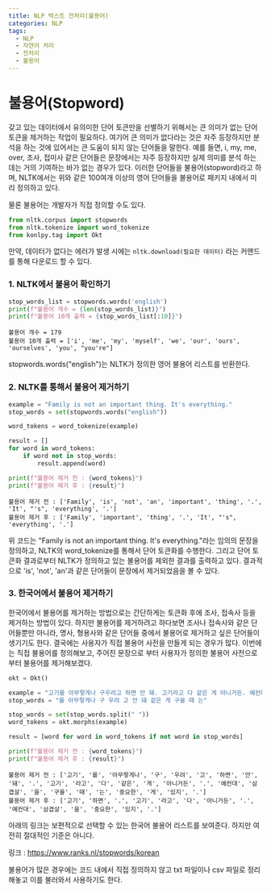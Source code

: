 ```yaml
---
title: NLP 텍스트 전처리(불용어)
categories: NLP
tags: 
  - NLP
  - 자연어 처리
  - 전처리
  - 불용어
---
```


# 불용어(Stopword)

갖고 있는 데이터에서 유의미한 단어 토큰만을 선별하기 위해서는 큰 의미가 없는 단어 토큰을 제거하는 작업이 필요하다. 여기어 큰 의미가 없다라는 것은 자주 등장하지만 분석을 하는 것에 있어서는 큰 도움이 되지 않는 단어들을 말한다. 예를 들면, i, my, me, over, 조사, 접미사 같은 단어들은 문장에서는 자주 등장하지만 실제 의미를 분석 하는데는 거의 기여하는 바가 없는 경우가 있다. 이러한 단어들을 불용어(stopword)라고 하며, NLTK에서는 위와 같은 100여개 이상의 영어 단어들을 불용어로 패키지 내에서 미리 정의하고 있다.

물론 불용어는 개발자가 직접 정의할 수도 있다.


```python
from nltk.corpus import stopwords
from nltk.tokenize import word_tokenize
from konlpy.tag import Okt
```

만약, 데이터가 없다는 에러가 발생 시에는 `nltk.download(필요한 데이터)` 라는 커맨드를 통해 다운로드 할 수 있다.

### 1. NLTK에서 불용어 확인하기


```python
stop_words_list = stopwords.words('english')
print(f"불용어 개수 = {len(stop_words_list)}")
print(f"불용어 10개 출력 = {stop_words_list[:10]}")
```

    불용어 개수 = 179
    불용어 10개 출력 = ['i', 'me', 'my', 'myself', 'we', 'our', 'ours', 'ourselves', 'you', "you're"]


stopwords.words("english")는 NLTK가 정의한 영어 불용어 리스트를 반환한다.

### 2. NLTK를 통해서 불용어 제거하기


```python
example = "Family is not an important thing. It's everything."
stop_words = set(stopwords.words("english"))

word_tokens = word_tokenize(example)

result = []
for word in word_tokens:
    if word not in stop_words:
        result.append(word)

print(f"불용어 제거 전 : {word_tokens}")
print(f"불용어 제거 후 : {result}")
```

    불용어 제거 전 : ['Family', 'is', 'not', 'an', 'important', 'thing', '.', 'It', "'s", 'everything', '.']
    불용어 제거 후 : ['Family', 'important', 'thing', '.', 'It', "'s", 'everything', '.']


위 코드는 "Family is not an important thing. It's everything."라는 임의의 문장을 정의하고, NLTK의 word_tokenize를 통해서 단어 토큰화를 수행한다. 그리고 단어 토큰화 결과로부터 NLTK가 정의하고 있는 불용어를 제외한 결과를 출력하고 있다. 결과적으로 'is', 'not', 'an'과 같은 단어들이 문장에서 제거되었음을 볼 수 있다.

### 3. 한국어에서 불용어 제거하기

한국어에서 불용어를 제거하는 방법으로는 간단하게는 토큰화 후에 조사, 접속사 등을 제거하는 방법이 있다. 하지만 불용어를 제거하려고 하다보면 조사나 접속사와 같은 단어들뿐만 아니라, 명사, 형용사와 같은 단어들 중에서 불용어로 제거하고 싶은 단어들이 생기기도 한다. 결국에는 사용자가 직접 불용어 사전을 만들게 되는 경우가 많다. 이번에는 직접 불용어를 정의해보고, 주어진 문장으로 부터 사용자가 정의한 불용어 사전으로부터 불용어를 제거해보겠다.


```python
okt = Okt()

example = "고기를 아무렇게나 구우려고 하면 안 돼. 고기라고 다 같은 게 아니거든. 예컨대 삼겹살을 구울 때는 중요한 게 있지."
stop_words = "를 아무렇게나 구 우려 고 안 돼 같은 게 구울 때 는"

stop_words = set(stop_words.split(" "))
word_tokens = okt.morphs(example)

result = [word for word in word_tokens if not word in stop_words]

print(f"불용어 제거 전 : {word_tokens}")
print(f"불용어 제거 후 : {result}")
```

    불용어 제거 전 : ['고기', '를', '아무렇게나', '구', '우려', '고', '하면', '안', '돼', '.', '고기', '라고', '다', '같은', '게', '아니거든', '.', '예컨대', '삼겹살', '을', '구울', '때', '는', '중요한', '게', '있지', '.']
    불용어 제거 후 : ['고기', '하면', '.', '고기', '라고', '다', '아니거든', '.', '예컨대', '삼겹살', '을', '중요한', '있지', '.']


아래의 링크는 보편적으로 선택할 수 있는 한국어 불용어 리스트를 보여준다. 하지만 여전히 절대적인 기준은 아니다.

링크 : https://www.ranks.nl/stopwords/korean

불용어가 많은 경우에는 코드 내에서 직접 정의하지 않고 txt 파일이나 csv 파일로 정리해놓고 이를 불러와서 사용하기도 한다.
